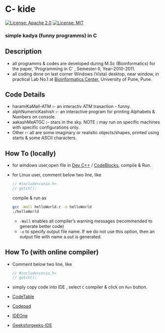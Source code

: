 C- kide
=====
[![License: Apache 2.0](https://img.shields.io/badge/License-Apache%202.0-orange.svg?style=flat-square)](https://opensource.org/licenses/Apache-2.0)
[![License: MIT](https://img.shields.io/badge/License-MIT-green.svg?style=flat-square)](https://opensource.org/licenses/MIT)

### simple kadya (funny programms) in C


## Description

- all programms & codes are developed during M.Sc (Bioinformatics) for the paper, 'Programming in C'  , Semester-II, Year-2010-2011.
- all coding done on last corner Windows (Vista) desktop, near window, in practical Lab No.1  at [Bioinformatics Center](http://117.239.43.116/index.html "Homepage"), University of Pune, Pune.


## Code Details

- haramiKaMall-ATM __:__- an interactiv ATM trasaction - funny.
- alphNumericKashish __:__- an interactive program  for printing Alphabets & Numbers on console.
- aakashMeATGC __:__- stars in the sky. NOTE __:__ may run on specific machines with specific configurations only.
- Other __:__- all are some imaginary or realistic objects/shapes, printed using starts & some ASCII characters.


## How To (locally)
- for windows user,open file in [Dev C++](http://www.bloodshed.net/devcpp.html) / [CodeBlocks](http://www.codeblocks.org/), compile & Run.
- for Linux user, comment below two line, like

	```C
	// #include<conio.h>
	// getch();
	```

	compile & run as

	```sh
	gcc -Wall helloWorld.c -o helloWorld
	./helloWorld	
	```
	
	- `-Wall` enables all compiler’s warning messages (recommended to generate better code)
	- `-o` to specify output file name. If we do not use this option, then an output file with name a.out is generated.  
	
## How To (with online compiler)
- Comment below two line, like

	```c
	// #include<conio.h>
	// getch();
	```
	
- simply copy code into IDE , select `C` compiler & click on `Run` button.
- [CodeTable](https://code.hackerearth.com)
- [Codepad](http://codepad.org/)
- [IDEOne](http://ideone.com/)
- [Geeksforgeeks-IDE](http://code.geeksforgeeks.org/)
